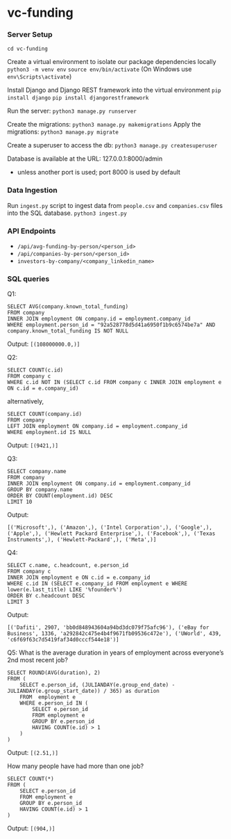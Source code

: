 # vc-funding

### Server Setup

`cd vc-funding`

Create a virtual environment to isolate our package dependencies locally
`python3 -m venv env`
`source env/bin/activate`  (On Windows use `env\Scripts\activate`)

Install Django and Django REST framework into the virtual environment
`pip install django`
`pip install djangorestframework`

Run the server: 
`python3 manage.py runserver`

Create the migrations: 
`python3 manage.py makemigrations`
Apply the migrations: 
`python3 manage.py migrate`

Create a superuser to access the db:
`python3 manage.py createsuperuser`

Database is available at the URL: 127.0.0.1:8000/admin
* unless another port is used; port 8000 is used by default

### Data Ingestion
Run `ingest.py` script to ingest data from `people.csv` and `companies.csv` files into the SQL database.
`python3 ingest.py`

### API Endpoints

* `/api/avg-funding-by-person/<person_id>`
* `/api/companies-by-person/<person_id>`
* `investors-by-company/<company_linkedin_name>`

### SQL queries
Q1:
```
SELECT AVG(company.known_total_funding) 
FROM company 
INNER JOIN employment ON company.id = employment.company_id 
WHERE employment.person_id = "92a528778d5d41a6950f1b9c6574be7a" AND company.known_total_funding IS NOT NULL
```
Output: `[(108000000.0,)]`

Q2:
```
SELECT COUNT(c.id)
FROM company c
WHERE c.id NOT IN (SELECT c.id FROM company c INNER JOIN employment e ON c.id = e.company_id)
```
alternatively,
```
SELECT COUNT(company.id)
FROM company
LEFT JOIN employment ON company.id = employment.company_id
WHERE employment.id IS NULL
```
Output: `[(9421,)]`


Q3:
```
SELECT company.name
FROM company
INNER JOIN employment ON company.id = employment.company_id 
GROUP BY company.name
ORDER BY COUNT(employment.id) DESC
LIMIT 10
```
Output:
```
[('Microsoft',), ('Amazon',), ('Intel Corporation',), ('Google',), ('Apple',), ('Hewlett Packard Enterprise',), ('Facebook',), ('Texas Instruments',), ('Hewlett-Packard',), ('Meta',)]
```

Q4:
```
SELECT c.name, c.headcount, e.person_id
FROM company c
INNER JOIN employment e ON c.id = e.company_id
WHERE c.id IN (SELECT e.company_id FROM employment e WHERE lower(e.last_title) LIKE '%founder%')
ORDER BY c.headcount DESC
LIMIT 3
```
Output:
```
[('Dafiti', 2907, 'bb0d848943604a94bd3dc079f75afc96'), ('eBay for Business', 1336, 'a292842c475e4b4f9671fb09536c472e'), ('UWorld', 439, 'c6f69f63c7d5419faf34d0cccf544e18')]
```

Q5:
What is the average duration in years of employment across everyone’s 2nd most recent job?
```
SELECT ROUND(AVG(duration), 2) 
FROM (
    SELECT e.person_id, (JULIANDAY(e.group_end_date) - JULIANDAY(e.group_start_date)) / 365) as duration 
    FROM  employment e 
    WHERE e.person_id IN (
        SELECT e.person_id
        FROM employment e
        GROUP BY e.person_id
        HAVING COUNT(e.id) > 1
    )
)
```
Output: `[(2.51,)]`

How many people have had more than one job?
```
SELECT COUNT(*) 
FROM (
    SELECT e.person_id
    FROM employment e 
    GROUP BY e.person_id 
    HAVING COUNT(e.id) > 1
)
```
Output: `[(904,)]`


